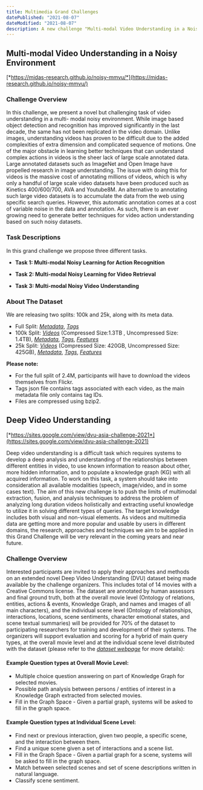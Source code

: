 ```yaml
---
title: Multimedia Grand Challenges
datePublished: "2021-08-07"
dateModified: "2021-08-07"
description: A new challenge "Multi-modal Video Understanding in a Noisy Environment" has been released.
---
```



## Multi-modal Video Understanding in a Noisy Environment

[*https://midas-research.github.io/noisy-mmvu/*](https://midas-research.github.io/noisy-mmvu/)


### Challenge Overview

In this challenge, we present a novel but challenging task of video understanding in a multi- modal noisy environment. While image based object detection and recognition has improved significantly in the last decade, the same has not been replicated in the video domain. Unlike images, understanding videos has proven to be difficult due to the added complexities of extra dimension and complicated sequence of motions. One of the major obstacle in learning better techniques that can understand complex actions in videos is the sheer lack of large scale annotated data. Large annotated datasets such as ImageNet and Open Image have propelled research in image understanding. The issue with doing this for videos is the massive cost of annotating millions of videos, which is why only a handful of large scale video datasets have been produced such as Kinetics 400/600/700, AVA and Youtube8M. An alternative to annotating such large video datasets is to accumulate the data from the web using specific search queries. However, this automatic annotation comes at a cost of variable noise in the data and annotation. As such, there is an ever growing need to generate better techniques for video action understanding based on such noisy datasets.

### Task Descriptions

In this grand challenge we propose three different tasks.

- **Task 1: Multi-modal Noisy Learning for Action Recognition**

- **Task 2: Multi-modal Noisy Learning for Video Retrieval**

- **Task 3: Multi-modal Noisy Video Understanding**


### About The Dataset

We are releasing two splits: 100k and 25k, along with its meta data.

- Full Split: [*Metadata*](https://drive.google.com/file/d/1Zj0Lf4JYUc_8pnHyKe23ctAWWn3JCR9q/view), [*Tags*](https://drive.google.com/file/d/12Hc1bUrTxzB9mKDwJ2bT4HFtx4AqKucZ/view)
- 100k Split: [*Videos*](https://drive.google.com/file/d/19_ddJZkgTVDNC2Hwp4ZWKhV4hfF2N6zv/view) (Compressed Size:1.3TB , Uncompressed Size: 1.4TB), [*Metadata*](https://drive.google.com/file/d/1f81Q-N7DY21wFenS1ThbgO7kWpWGJseb/view), [*Tags*](https://drive.google.com/file/d/11uSVC3dw9Om7bT25hC_pqh7WPNRBQMXW/view), [*Features*](https://drive.google.com/file/d/19qIUb4iOprVm-M3cI7d_5fJzTnzArepO/view)
- 25k Split: [*Videos*](https://drive.google.com/file/d/1frvv3JXRoiTn7hubMTl5BQDdVIcY9XO9/view) (Compressed Size: 420GB, Uncompressed Size: 425GB), [*Metadata*](https://drive.google.com/file/d/1y_QP0Vm4KKCaTSTiY3MrX347Fs14kZ1o/view), [*Tags*](https://drive.google.com/file/d/1grVNqoR1MobJe0vWYe77zSdbdyYVvHMP/view), [*Features*](https://drive.google.com/file/d/1gpwLppZ_noSHxFTXvXDH1zWK27q-7e2z/view)

**Please note:** 
- For the full split of 2.4M, participants will have to download the videos themselves from Flickr.
- Tags json file contains tags associated with each video, as the main metadata file only contains tag IDs.
- Files are compressed using bzip2.



## Deep Video Understanding

[*https://sites.google.com/view/dvu-asia-challenge-2021*](https://sites.google.com/view/dvu-asia-challenge-2021)

Deep video understanding is a difficult task which requires systems to develop a deep analysis and understanding of the relationships between different entities in video, to use known information to reason about other, more hidden information, and to populate a knowledge graph (KG) with all acquired information. To work on this task, a system should take into consideration all available modalities (speech, image/video, and in some cases text). The aim of this new challenge is to push the limits of multimodal extraction, fusion, and analysis techniques to address the problem of analyzing long duration videos holistically and extracting useful knowledge to utilize it in solving different types of queries. The target knowledge includes both visual and non-visual elements. As videos and multimedia data are getting more and more popular and usable by users in different domains, the research, approaches and techniques we aim to be applied in this Grand Challenge will be very relevant in the coming years and near future.

### Challenge Overview

Interested participants are invited to apply their approaches and methods on an extended novel Deep Video Understanding (DVU) dataset being made available by the challenge organizers. This includes total of 14 movies with a Creative Commons license. The dataset are annotated by human assessors and final ground truth, both at the overall movie level (Ontology of relations, entities, actions & events, Knowledge Graph, and names and images of all main characters), and the individual scene level (Ontology of relationships, interactions, locations, scene sentiments, character emotional states, and scene textual summaries) will be provided for 70% of the dataset to participating researchers for training and development of their systems. The organizers will support evaluation and scoring for a hybrid of main query types, at the overall movie level and at the individual scene level distributed with the dataset (please refer to the [*dataset webpage*]((https://sites.google.com/view/dvu-asia-challenge-2021/home/supported-datasets)) for more details): 

#### Example Question types at Overall Movie Level:
- Multiple choice question answering on part of Knowledge Graph for selected movies.
- Possible path analysis between persons / entities of interest in a Knowledge Graph extracted from selected movies.
- Fill in the Graph Space - Given a partial graph, systems will be asked to fill in the graph space.

#### Example Question types at Individual Scene Level:
- Find next or previous interaction, given two people, a specific scene, and the interaction between them.
- Find a unique scene given a set of interactions and a scene list.
- Fill in the Graph Space - Given a partial graph for a scene, systems will be asked to fill in the graph space.
- Match between selected scenes and set of scene descriptions written in natural language.
- Classify scene sentiment.

<!-- **For more information regarding this topic**, please refer to the link: [*https://sites.google.com/view/dvu-asia-challenge-2021*](https://sites.google.com/view/dvu-asia-challenge-2021). -->



